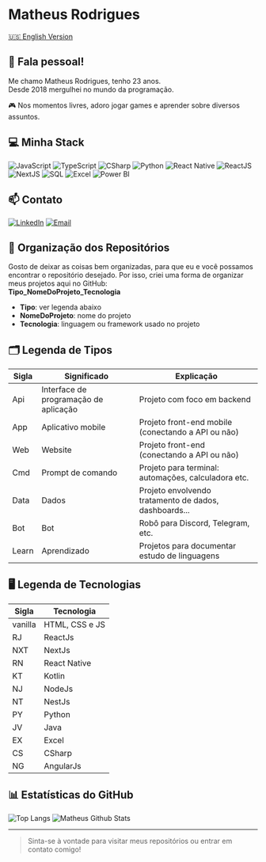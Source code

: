 # Matheus Rodrigues


[🇺🇸 English Version](https://github.com/MatheusRodri/MatheusRodri/blob/master/README_ENG.md)


## 👋 Fala pessoal!

Me chamo Matheus Rodrigues, tenho 23 anos.  
Desde 2018 mergulhei no mundo da programação.


🎮 Nos momentos livres, adoro jogar games e aprender sobre diversos assuntos.

## 💻 Minha Stack

![JavaScript](https://img.shields.io/badge/JavaScript-323330?logo=javascript&logoColor=F7DF1E)
![TypeScript](https://img.shields.io/badge/TypeScript-007ACC?logo=typescript&logoColor=white)
![CSharp](https://img.shields.io/badge/CSharp-239120?logo=csharp&logoColor=white)
![Python](https://img.shields.io/badge/Python-3776AB?logo=python&logoColor=white)
![React Native](https://img.shields.io/badge/React%20Native-20232A?logo=react&logoColor=61DAFB)
![ReactJS](https://img.shields.io/badge/React-20232A?logo=react&logoColor=61DAFB)
![NextJS](https://img.shields.io/badge/Next.js-000?logo=nextdotjs&logoColor=white)
![SQL](https://img.shields.io/badge/SQL-336791?logo=postgresql&logoColor=white)
![Excel](https://img.shields.io/badge/Excel-217346?logo=microsoft-excel&logoColor=white)
![Power BI](https://img.shields.io/badge/Power%20BI-F2C811?logo=powerbi&logoColor=black)


## 📫 Contato

[![LinkedIn](https://img.shields.io/badge/LinkedIn-blue?logo=linkedin&logoColor=white)](https://www.linkedin.com/in/matheus-rodrigues-29759a165)
[![Email](https://img.shields.io/badge/Email-red?logo=gmail&logoColor=white)](mailto:matheus.rj25@hotmail.com)


## 📁 Organização dos Repositórios

Gosto de deixar as coisas bem organizadas, para que eu e você possamos encontrar o repositório desejado. Por isso, criei uma forma de organizar meus projetos aqui no GitHub:  
**Tipo_NomeDoProjeto_Tecnologia**

- **Tipo**: ver legenda abaixo
- **NomeDoProjeto**: nome do projeto
- **Tecnologia**: linguagem ou framework usado no projeto


## 🗂️ Legenda de Tipos

| Sigla | Significado       | Explicação                                                               |
|-------|-------------------|-------------------------------------------------------------------------|
| Api   | Interface de programação de aplicação | Projeto com foco em backend |
| App   | Aplicativo mobile | Projeto front-end mobile (conectando a API ou não)                      |
| Web   | Website           | Projeto front-end (conectando a API ou não)                             |
| Cmd   | Prompt de comando | Projeto para terminal: automações, calculadora etc.                     |
| Data  | Dados             | Projeto envolvendo tratamento de dados, dashboards...                    |
| Bot   | Bot               | Robô para Discord, Telegram, etc.                                       |
| Learn | Aprendizado       | Projetos para documentar estudo de linguagens                            |


## 🖥️ Legenda de Tecnologias

| Sigla | Tecnologia         |
|-------|--------------------|
| vanilla   | HTML, CSS e JS |
| RJ    | ReactJs            |
| NXT   | NextJs             |
| RN    | React Native       |
| KT    | Kotlin             |
| NJ    | NodeJs             |
| NT    | NestJs             |
| PY    | Python             |
| JV    | Java               |
| EX    | Excel              |
| CS    | CSharp             |
| NG    | AngularJs          |


## 📊 Estatísticas do GitHub

![Top Langs](https://github-readme-stats.vercel.app/api/top-langs/?username=matheusrodri&layout=compact&langs_count=7&theme=dark)
![Matheus Github Stats](https://github-readme-stats.vercel.app/api?username=matheusrodri&show_icons=true&theme=dark)


---

> Sinta-se à vontade para visitar meus repositórios ou entrar em contato comigo!
